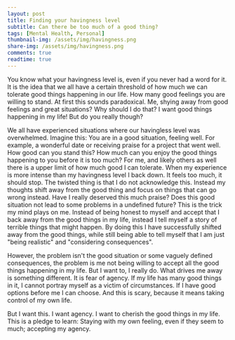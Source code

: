 ```yaml
---
layout: post
title: Finding your havingness level
subtitle: Can there be too much of a good thing?
tags: [Mental Health, Personal]
thumbnail-img: /assets/img/havingness.png
share-img: /assets/img/havingness.png
comments: true
readtime: true
---
```


You know what your havingness level is, even if you never had a word for it. It is the idea that we all have a certain threshold of how much we can tolerate good things happening in our life. How many good feelings you are willing to stand. At first this sounds paradoxical. Me, shying away from good feelings and great situations? Why should I do that? I want good things happening in my life! But do you really though?

We all have experienced situations where our havingless level was overwhelmed. Imagine this: You are in a good situation, feeling well. For example,  a wonderful date or receiving praise for a project that went well. How good can you stand this? How much can you enjoy the good things happening to you before it is too much? For me, and likely others as well there is a upper limit of how much good I can tolerate. When my experience is more intense than my havingness level I back down. It feels too much, it should stop. The twisted thing is that I do not acknowledge this. Instead my thoughts shift away from the good thing and focus on things that can go wrong instead. Have I really deserved this much praise? Does this good situation not lead to some problems in a undefined future? This is the trick my mind plays on me. Instead of being honest to myself and accept that I back away from the good things in my life, instead I tell myself a story of terrible things that might happen. By doing this I have successfully shifted away from the good things, while still being able to tell myself that I am just "being realistic" and "considering consequences".

However, the problem isn't the good situation or some vaguely defined consequences, the problem is me not being willing to accept all the good things happening in my life. But I want to, I really do. What drives me away is something different. It is fear of agency. If my life has many good things in it, I cannot portray myself as a victim of circumstances. If I have good options before me I can choose. And this is scary, because it means taking control of my own life.

But I want this. I want agency. I want to cherish the good things in my life. This is a pledge to learn: Staying with my own feeling, even if they seem to much; accepting my agency.
